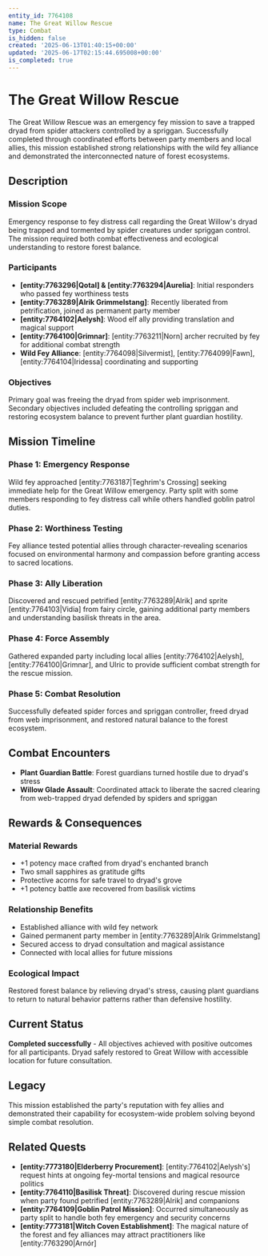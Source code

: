 ```yaml
---
entity_id: 7764108
name: The Great Willow Rescue
type: Combat
is_hidden: false
created: '2025-06-13T01:40:15+00:00'
updated: '2025-06-17T02:15:44.695008+00:00'
is_completed: true
---
```

# The Great Willow Rescue

The Great Willow Rescue was an emergency fey mission to save a trapped dryad from spider attackers controlled by a spriggan. Successfully completed through coordinated efforts between party members and local allies, this mission established strong relationships with the wild fey alliance and demonstrated the interconnected nature of forest ecosystems.

## Description

### Mission Scope

Emergency response to fey distress call regarding the Great Willow's dryad being trapped and tormented by spider creatures under spriggan control. The mission required both combat effectiveness and ecological understanding to restore forest balance.

### Participants

- **[entity:7763296|Qotal] & [entity:7763294|Aurelia]**: Initial responders who passed fey worthiness tests
- **[entity:7763289|Alrik Grimmelstang]**: Recently liberated from petrification, joined as permanent party member
- **[entity:7764102|Aelysh]**: Wood elf ally providing translation and magical support
- **[entity:7764100|Grimnar]**: [entity:7763211|Norn] archer recruited by fey for additional combat strength
- **Wild Fey Alliance**: [entity:7764098|Silvermist], [entity:7764099|Fawn], [entity:7764104|Iridessa] coordinating and supporting

### Objectives

Primary goal was freeing the dryad from spider web imprisonment. Secondary objectives included defeating the controlling spriggan and restoring ecosystem balance to prevent further plant guardian hostility.

## Mission Timeline

### Phase 1: Emergency Response

Wild fey approached [entity:7763187|Teghrim's Crossing] seeking immediate help for the Great Willow emergency. Party split with some members responding to fey distress call while others handled goblin patrol duties.

### Phase 2: Worthiness Testing

Fey alliance tested potential allies through character-revealing scenarios focused on environmental harmony and compassion before granting access to sacred locations.

### Phase 3: Ally Liberation

Discovered and rescued petrified [entity:7763289|Alrik] and sprite [entity:7764103|Vidia] from fairy circle, gaining additional party members and understanding basilisk threats in the area.

### Phase 4: Force Assembly

Gathered expanded party including local allies [entity:7764102|Aelysh], [entity:7764100|Grimnar], and Ulric to provide sufficient combat strength for the rescue mission.

### Phase 5: Combat Resolution

Successfully defeated spider forces and spriggan controller, freed dryad from web imprisonment, and restored natural balance to the forest ecosystem.

## Combat Encounters

- **Plant Guardian Battle**: Forest guardians turned hostile due to dryad's stress
- **Willow Glade Assault**: Coordinated attack to liberate the sacred clearing from web-trapped dryad defended by spiders and spriggan

## Rewards & Consequences

### Material Rewards

- +1 potency mace crafted from dryad's enchanted branch
- Two small sapphires as gratitude gifts
- Protective acorns for safe travel to dryad's grove
- +1 potency battle axe recovered from basilisk victims

### Relationship Benefits

- Established alliance with wild fey network
- Gained permanent party member in [entity:7763289|Alrik Grimmelstang]
- Secured access to dryad consultation and magical assistance
- Connected with local allies for future missions

### Ecological Impact

Restored forest balance by relieving dryad's stress, causing plant guardians to return to natural behavior patterns rather than defensive hostility.

## Current Status

**Completed successfully** - All objectives achieved with positive outcomes for all participants. Dryad safely restored to Great Willow with accessible location for future consultation.

## Legacy

This mission established the party's reputation with fey allies and demonstrated their capability for ecosystem-wide problem solving beyond simple combat resolution.

## Related Quests

- **[entity:7773180|Elderberry Procurement]**: [entity:7764102|Aelysh's] request hints at ongoing fey-mortal tensions and magical resource politics
- **[entity:7764110|Basilisk Threat]**: Discovered during rescue mission when party found petrified [entity:7763289|Alrik] and companions
- **[entity:7764109|Goblin Patrol Mission]**: Occurred simultaneously as party split to handle both fey emergency and security concerns
- **[entity:7773181|Witch Coven Establishment]**: The magical nature of the forest and fey alliances may attract practitioners like [entity:7763290|Arnór]